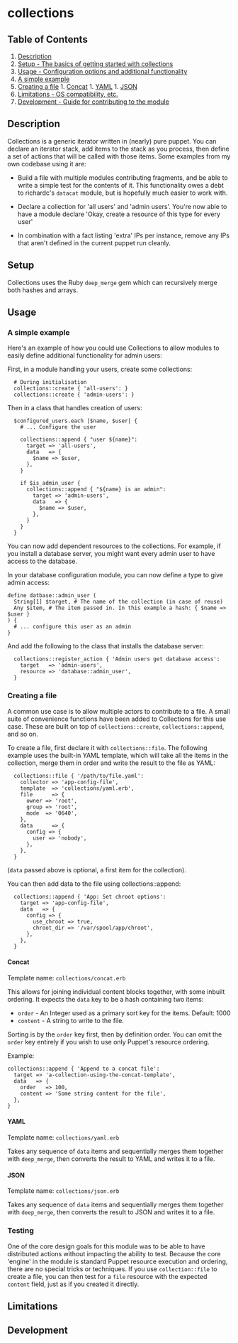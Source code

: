 # collections

## Table of Contents

1. [Description](#description)
1. [Setup - The basics of getting started with collections](#setup)
1. [Usage - Configuration options and additional functionality](#usage)
  1. [A simple example](#a-simple-example)
  1. [Creating a file](#creating-a-file)
    1. [Concat](#concat)
    1. [YAML](#yaml)
    1. [JSON](#json)
1. [Limitations - OS compatibility, etc.](#limitations)
1. [Development - Guide for contributing to the module](#development)

## Description

Collections is a generic iterator written in (nearly) pure puppet. You can
declare an iterator stack, add items to the stack as you process, then define
a set of actions that will be called with those items. Some examples from my
own codebase using it are:

* Build a file with multiple modules contributing fragments, and be able to
  write a simple test for the contents of it. This functionality owes a debt
  to richardc's `datacat` module, but is hopefully much easier to work with.

* Declare a collection for 'all users' and 'admin users'. You're now able to
  have a module declare 'Okay, create a resource of this type for every user'

* In combination with a fact listing 'extra' IPs per instance, remove any IPs
  that aren't defined in the current puppet run cleanly.

## Setup

Collections uses the Ruby `deep_merge` gem which can recursively merge both
hashes and arrays.

## Usage

### A simple example

Here's an example of how you could use Collections to allow modules to easily
define additional functionality for admin users:

First, in a module handling your users, create some collections:
```puppet
  # During initialisation
  collections::create { 'all-users': }
  collections::create { 'admin-users': }
```

Then in a class that handles creation of users:
```puppet
  $configured_users.each |$name, $user| {
    # ... Configure the user

    collections::append { "user ${name}":
      target => 'all-users',
      data   => {
        $name => $user,
      },
    }

    if $is_admin_user {
      collections::append { "${name} is an admin":
        target => 'admin-users',
        data   => {
          $name => $user,
        },
      }
    }
  }
```

You can now add dependent resources to the collections. For example, if you
install a database server, you might want every admin user to have access to
the database.

In your database configuration module, you can now define a type to give admin
access:
```puppet
define datbase::admin_user (
  String[1] $target, # The name of the collection (in case of reuse)
  Any $item, # The item passed in. In this example a hash: { $name => $user }
) {
  # ... configure this user as an admin
}
```

And add the following to the class that installs the database server:
```puppet
  collections::register_action { 'Admin users get database access':
    target   => 'admin-users',
    resource => 'database::admin_user',
  }
```

### Creating a file

A common use case is to allow multiple actors to contribute to a file. A small
suite of convenience functions have been added to Collections for this use
case. These are built on top of `collections::create`, `collections::append`,
and so on.

To create a file, first declare it with `collections::file`. The following
example uses the built-in YAML template, which will take all the items in
the collection, merge them in order and write the result to the file as
YAML:
```puppet
  collections::file { '/path/to/file.yaml':
    collector => 'app-config-file',
    template  => 'collections/yaml.erb',
    file      => {
      owner => 'root',
      group => 'root',
      mode  => '0640',
    },
    data      => {
      config => {
        user => 'nobody',
      },
    },
  }
```
(`data` passed above is optional, a first item for the collection).

You can then add data to the file using collections::append:
```puppet
  collections::append { 'App: Set chroot options':
    target => 'app-config-file',
    data   => {
      config => {
        use_chroot => true,
        chroot_dir => '/var/spool/app/chroot',
      },
    },
  }
```

#### Concat
Template name: `collections/concat.erb`

This allows for joining individual content blocks together, with some inbuilt
ordering. It expects the `data` key to be a hash containing two items:
* `order` - An Integer used as a primary sort key for the items. Default: 1000
* `content` - A string to write to the file.

Sorting is by the `order` key first, then by definition order. You can omit
the `order` key entirely if you wish to use only Puppet's resource ordering.

Example:
```puppet
collections::append { 'Append to a concat file':
  target => 'a-collection-using-the-concat-template',
  data   => {
    order   => 100,
    content => 'Some string content for the file',
  },
}
```

#### YAML
Template name: `collections/yaml.erb`

Takes any sequence of `data` items and sequentially merges them together with
`deep_merge`, then converts the result to YAML and writes it to a file.

#### JSON
Template name: `collections/json.erb`

Takes any sequence of `data` items and sequentially merges them together with
`deep_merge`, then converts the result to JSON and writes it to a file.

### Testing

One of the core design goals for this module was to be able to have distributed
actions without impacting the ability to test. Because the core 'engine' in the
module is standard Puppet resource execution and ordering, there are no special
tricks or techniques. If you use `collection::file` to create a file, you can
then test for a `file` resource with the expected `content` field, just as if
you created it directly.

## Limitations


## Development


